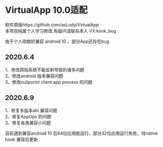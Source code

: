 #    VirtualApp 10.0适配

软件原版https://github.com/asLody/VirtualApp<br>
本项目纯属个人学习修改,有疑问请联系本人 VX:kook_bug

由于个人刚做好兼容 android 10 、部分App还存在bug 

## 2020.6.4<br>
   1、修改原始系统不能反射导致的诸多问题<br>
   2、修改android 版本兼容问题<br>
   3、修改nullporint client app process 的问题<br>
   
## 2020.6.9<br>
   1、修复多版本abi 兼容问题<br>
   2、修复AppOps 的问题<br>
   3、修复各类兼容小问题<br>

目前遇到兼容android 10 后64位应用能运行，部分32位应用运行失败，待native hook 兼容后更新
